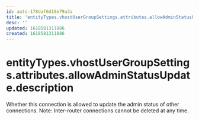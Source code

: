 ```yaml
---
id: auto-178daf6d18e79a3a
title: 'entityTypes.vhostUserGroupSettings.attributes.allowAdminStatusUpdate.description'
desc: ''
updated: 1618581311886
created: 1618581311886
---
```

# entityTypes.vhostUserGroupSettings.attributes.allowAdminStatusUpdate.description

Whether this connection is allowed to update the admin status of other connections. Note: Inter-router connections cannot be deleted at any time.